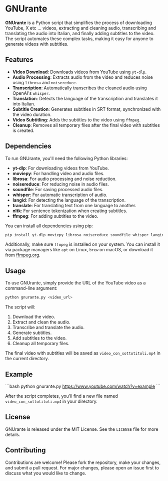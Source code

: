 # GNUrante

**GNUrante** is a Python script that simplifies the process of downloading YouTube, X etc ... videos, extracting and cleaning audio, transcribing and translating the audio into Italian, and finally adding subtitles to the video. The script automates these complex tasks, making it easy for anyone to generate videos with subtitles.

## Features

- **Video Download**: Downloads videos from YouTube using `yt-dlp`.
- **Audio Processing**: Extracts audio from the video and reduces noise using `librosa` and `noisereduce`.
- **Transcription**: Automatically transcribes the cleaned audio using OpenAI's `whisper`.
- **Translation**: Detects the language of the transcription and translates it into Italian.
- **Subtitle Creation**: Generates subtitles in SRT format, synchronized with the video duration.
- **Video Subtitling**: Adds the subtitles to the video using `ffmpeg`.
- **Cleanup**: Removes all temporary files after the final video with subtitles is created.

## Dependencies

To run GNUrante, you'll need the following Python libraries:

- **yt-dlp**: For downloading videos from YouTube.
- **moviepy**: For handling video and audio files.
- **librosa**: For audio processing and noise reduction.
- **noisereduce**: For reducing noise in audio files.
- **soundfile**: For saving processed audio files.
- **whisper**: For automatic transcription of audio.
- **langid**: For detecting the language of the transcription.
- **translate**: For translating text from one language to another.
- **nltk**: For sentence tokenization when creating subtitles.
- **ffmpeg**: For adding subtitles to the video.

You can install all dependencies using pip:

```bash
pip install yt-dlp moviepy librosa noisereduce soundfile whisper langid translate nltk ffmpeg-python
```

Additionally, make sure `ffmpeg` is installed on your system. You can install it via package managers like `apt` on Linux, `brew` on macOS, or download it from [ffmpeg.org](https://ffmpeg.org/download.html).

## Usage

To use GNUrante, simply provide the URL of the YouTube video as a command-line argument:

```bash
python gnurante.py <video_url>
```

The script will:

1. Download the video.
2. Extract and clean the audio.
3. Transcribe and translate the audio.
4. Generate subtitles.
5. Add subtitles to the video.
6. Cleanup all temporary files.

The final video with subtitles will be saved as `video_con_sottotitoli.mp4` in the current directory.

## Example

\`\`\`bash
python gnurante.py https://www.youtube.com/watch?v=example
\`\`\`

After the script completes, you'll find a new file named `video_con_sottotitoli.mp4` in your directory.

## License

GNUrante is released under the MIT License. See the `LICENSE` file for more details.

## Contributing

Contributions are welcome! Please fork the repository, make your changes, and submit a pull request. For major changes, please open an issue first to discuss what you would like to change.
